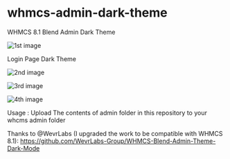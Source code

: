 # whmcs-admin-dark-theme
WHMCS 8.1 Blend Admin Dark Theme

![1st image](https://elemana.ir/img/2.png)

Login Page Dark Theme

![2nd image](https://elemana.ir/img/4.png)

![3rd image](https://elemana.ir/img/3.png)

![4th image](https://elemana.ir/img/1.png)

Usage :
Upload The contents of admin folder in this repository to your whcms admin folder

Thanks to @WevrLabs (I upgraded the work to be compatible with WHMCS 8.1):
https://github.com/WevrLabs-Group/WHMCS-Blend-Admin-Theme-Dark-Mode
